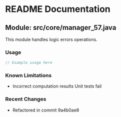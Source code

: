 # README Documentation

## Module: src/core/manager_57.java

This module handles logic errors operations.

### Usage

```javascript
// Example usage here
```

### Known Limitations

- Incorrect computation results Unit tests fail

### Recent Changes

- Refactored in commit 9a4b0ae8
